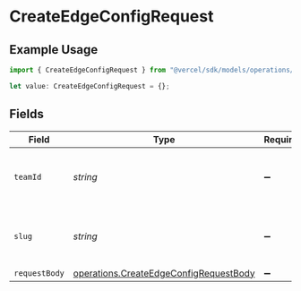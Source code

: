 # CreateEdgeConfigRequest

## Example Usage

```typescript
import { CreateEdgeConfigRequest } from "@vercel/sdk/models/operations/createedgeconfig.js";

let value: CreateEdgeConfigRequest = {};
```

## Fields

| Field                                                                                            | Type                                                                                             | Required                                                                                         | Description                                                                                      |
| ------------------------------------------------------------------------------------------------ | ------------------------------------------------------------------------------------------------ | ------------------------------------------------------------------------------------------------ | ------------------------------------------------------------------------------------------------ |
| `teamId`                                                                                         | *string*                                                                                         | :heavy_minus_sign:                                                                               | The Team identifier to perform the request on behalf of.                                         |
| `slug`                                                                                           | *string*                                                                                         | :heavy_minus_sign:                                                                               | The Team slug to perform the request on behalf of.                                               |
| `requestBody`                                                                                    | [operations.CreateEdgeConfigRequestBody](../../models/operations/createedgeconfigrequestbody.md) | :heavy_minus_sign:                                                                               | N/A                                                                                              |